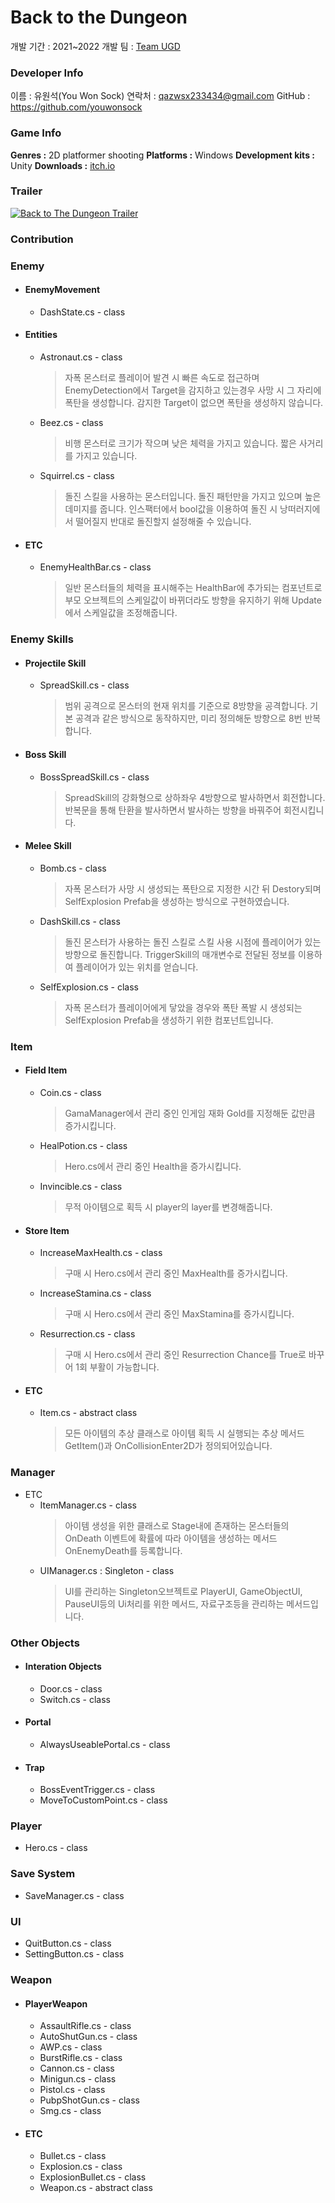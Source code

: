 # Back to the Dungeon

개발 기간 : 2021~2022
개발 팀 : [Team UGD](https://github.com/orgs/Team-UGD/teams)

### Developer Info
이름 : 유원석(You Won Sock)
연락처 : qazwsx233434@gmail.com
GitHub : https://github.com/youwonsock

### Game Info

**Genres :** 2D platformer shooting
**Platforms :** Windows
**Development kits :** Unity
**Downloads :** [itch.io](https://devslem.itch.io/back-to-the-dungeon)

### Trailer
[![Back to The Dungeon Trailer](https://img.youtube.com/vi/hy_my0OQddc/0.jpg)](https://www.youtube.com/watch?v=hy_my0OQddc) 

### Contribution

### Enemy
* #### EnemyMovement
  * DashState.cs - class
* #### Entities
  * Astronaut.cs - class
    > 자폭 몬스터로 플레이어 발견 시 빠른 속도로 접근하며 
      EnemyDetection에서 Target을 감지하고 있는경우 사망 시 그 자리에 폭탄을 생성합니다.
      감지한 Target이 없으면 폭탄을 생성하지 않습니다.
      
  * Beez.cs - class
    > 비행 몬스터로 크기가 작으며 낮은 체력을 가지고 있습니다.
      짧은 사거리를 가지고 있습니다.
  * Squirrel.cs - class
    > 돌진 스킬을 사용하는 몬스터입니다. 
      돌진 패턴만을 가지고 있으며 높은 데미지를 줍니다.
      인스팩터에서 bool값을 이용하여 돌진 시 낭떠러지에서 떨어질지 
      반대로 돌진할지 설정해줄 수 있습니다.
* #### ETC
  * EnemyHealthBar.cs - class
    > 일반 몬스터들의 체력을 표시해주는 HealthBar에 추가되는 컴포넌트로 
      부모 오브젝트의 스케일값이 바뀌더라도 방향을 유지하기 위해 
      Update에서 스케일값을 조정해줍니다. 

### Enemy Skills
* #### Projectile Skill
  * SpreadSkill.cs - class
    > 범위 공격으로 몬스터의 현재 위치를 기준으로 8방향을 공격합니다.
      기본 공격과 같은 방식으로 동작하지만, 미리 정의해둔 방향으로 8번 반복합니다.
* #### Boss Skill
  * BossSpreadSkill.cs - class
    > SpreadSkill의 강화형으로 상하좌우 4방향으로 발사하면서 회전합니다.
      반복문을 통해 탄환을 발사하면서 발사하는 방향을 바꿔주어 회전시킵니다. 
* #### Melee Skill
  * Bomb.cs - class
    > 자폭 몬스터가 사망 시 생성되는 폭탄으로 지정한 시간 뒤 Destory되며
     SelfExplosion Prefab을 생성하는 방식으로 구현하였습니다. 
  * DashSkill.cs - class
    > 돌진 몬스터가 사용하는 돌진 스킬로 스킬 사용 시점에 플레이어가 있는 방향으로 돌진합니다.
      TriggerSkill의 매개변수로 전달된 정보를 이용하여 플레이어가 있는 위치를 얻습니다.
  * SelfExplosion.cs - class
    > 자폭 몬스터가 플레이어에게 닿았을 경우와 폭탄 폭발 시 생성되는 SelfExplosion Prefab을
      생성하기 위한 컴포넌트입니다.
     
### Item
* #### Field Item
  * Coin.cs - class
    > GamaManager에서 관리 중인 인게임 재화 Gold를 지정해둔 값만큼 증가시킵니다.
  * HealPotion.cs - class
    > Hero.cs에서 관리 중인 Health을 증가시킵니다. 
  * Invincible.cs - class
    > 무적 아이템으로 획득 시 player의 layer를 변경해줍니다. 
* #### Store Item
  * IncreaseMaxHealth.cs - class
    > 구매 시 Hero.cs에서 관리 중인 MaxHealth를 증가시킵니다.
  * IncreaseStamina.cs - class
    > 구매 시 Hero.cs에서 관리 중인 MaxStamina를 증가시킵니다.
  * Resurrection.cs - class
    > 구매 시 Hero.cs에서 관리 중인 Resurrection Chance를 True로 바꾸어 1회 부활이 가능합니다.
* #### ETC
  * Item.cs - abstract class
    > 모든 아이템의 추상 클래스로 아이템 획득 시 실행되는 추상 메서드 GetItem()과
      OnCollisionEnter2D가 정의되어있습니다.
### Manager
* ETC
  * ItemManager.cs - class
    > 아이템 생성을 위한 클래스로 Stage내에 존재하는 몬스터들의 OnDeath 이벤트에 
      확률에 따라 아이템을 생성하는 메서드 OnEnemyDeath를 등록합니다. 
  * UIManager.cs : Singleton - class
    > UI를 관리하는 Singleton오브젝트로 PlayerUI, GameObjectUI, PauseUI등의 Ui처리를 위한 
      메서드, 자료구조등을 관리하는 메서드입니다. 

### Other Objects
* #### Interation Objects
  * Door.cs - class
  * Switch.cs - class
* #### Portal
  * AlwaysUseablePortal.cs - class
* #### Trap
  * BossEventTrigger.cs - class
  * MoveToCustomPoint.cs - class

### Player
  * Hero.cs - class

### Save System
  * SaveManager.cs - class

### UI
  * QuitButton.cs - class
  * SettingButton.cs - class

### Weapon
* #### PlayerWeapon
  * AssaultRifle.cs - class
  * AutoShutGun.cs - class
  * AWP.cs - class
  * BurstRifle.cs - class
  * Cannon.cs - class
  * Minigun.cs - class
  * Pistol.cs - class
  * PubpShotGun.cs - class
  * Smg.cs - class
* #### ETC
  * Bullet.cs - class
  * Explosion.cs - class
  * ExplosionBullet.cs - class
  * Weapon.cs - abstract class 